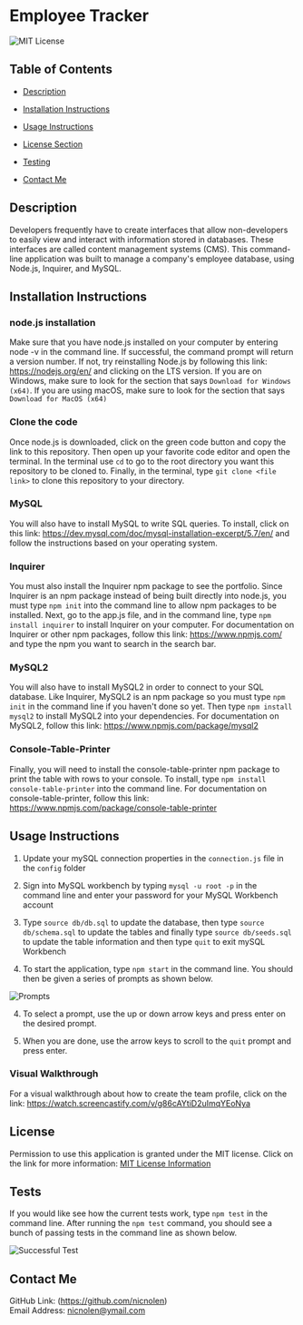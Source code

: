 # Employee Tracker

![MIT License](https://img.shields.io/badge/license-MIT-important)

## Table of Contents

- [Description](#description)
- [Installation Instructions](#installation-instructions)
- [Usage Instructions](#usage-instructions)
- [License Section](#license)

- [Testing](#testing)
- [Contact Me](#contact-me)

## Description

Developers frequently have to create interfaces that allow non-developers to easily view and interact with information stored in databases. These interfaces are called content management systems (CMS). This command-line application was built to manage a company's employee database, using Node.js, Inquirer, and MySQL.

## Installation Instructions

### node.js installation

Make sure that you have node.js installed on your computer by entering node -v in the command line. If successful, the command prompt will return a version number. If not, try reinstalling Node.js by following this link: https://nodejs.org/en/ and clicking on the LTS version. If you are on Windows, make sure to look for the section that says `Download for Windows (x64)`. If you are using macOS, make sure to look for the section that says `Download for MacOS (x64)`

### Clone the code

Once node.js is downloaded, click on the green code button and copy the link to this repository. Then open up your favorite code editor and open the terminal. In the terminal use `cd` to go to the root directory you want this repository to be cloned to. Finally, in the terminal, type `git clone <file link>` to clone this repository to your directory.

### MySQL

You will also have to install MySQL to write SQL queries. To install, click on this link: https://dev.mysql.com/doc/mysql-installation-excerpt/5.7/en/ and follow the instructions based on your operating system.

### Inquirer

You must also install the Inquirer npm package to see the portfolio. Since Inquirer is an npm package instead of being built directly into node.js, you must type `npm init` into the command line to allow npm packages to be installed. Next, go to the app.js file, and in the command line, type `npm install inquirer` to install Inquirer on your computer. For documentation on Inquirer or other npm packages, follow this link: https://www.npmjs.com/ and type the npm you want to search in the search bar.

### MySQL2

You will also have to install MySQL2 in order to connect to your SQL database. Like Inquirer, MySQL2 is an npm package so you must type `npm init` in the command line if you haven't done so yet. Then type `npm install mysql2` to install MySQL2 into your dependencies. For documentation on MySQL2, follow this link: https://www.npmjs.com/package/mysql2

### Console-Table-Printer

Finally, you will need to install the console-table-printer npm package to print the table with rows to your console. To install, type `npm install console-table-printer` into the command line. For documentation on console-table-printer, follow this link: https://www.npmjs.com/package/console-table-printer

## Usage Instructions

1. Update your mySQL connection properties in the `connection.js` file in the `config` folder

2. Sign into MySQL workbench by typing `mysql -u root -p` in the command line and enter your password for your MySQL Workbench account

3. Type `source db/db.sql` to update the database, then type `source db/schema.sql` to update the tables and finally type `source db/seeds.sql` to update the table information and then type `quit` to exit mySQL Workbench

4. To start the application, type `npm start` in the command line. You should then be given a series of prompts as shown below.

![Prompts](https://user-images.githubusercontent.com/88728912/152414349-805721b6-6943-48a2-9099-4c39299a1c1f.png)

4. To select a prompt, use the up or down arrow keys and press enter on the desired prompt.

5. When you are done, use the arrow keys to scroll to the `quit` prompt and press enter.

### Visual Walkthrough

For a visual walkthrough about how to create the team profile, click on the link: https://watch.screencastify.com/v/g86cAYtiD2uImqYEoNya

## License

Permission to use this application is granted under the MIT license.
Click on the link for more information: [MIT License Information](https://opensource.org/licenses/MIT)

## Tests

If you would like see how the current tests work, type `npm test` in the command line. After running the `npm test` command, you should see a bunch of passing tests in the command line as shown below.

![Successful Test](https://user-images.githubusercontent.com/88728912/152415961-2b916a13-7bbd-4784-aa44-00cce467e9b5.png)

## Contact Me

GitHub Link: (https://github.com/nicnolen)<br>
Email Address: <nicnolen@ymail.com>
